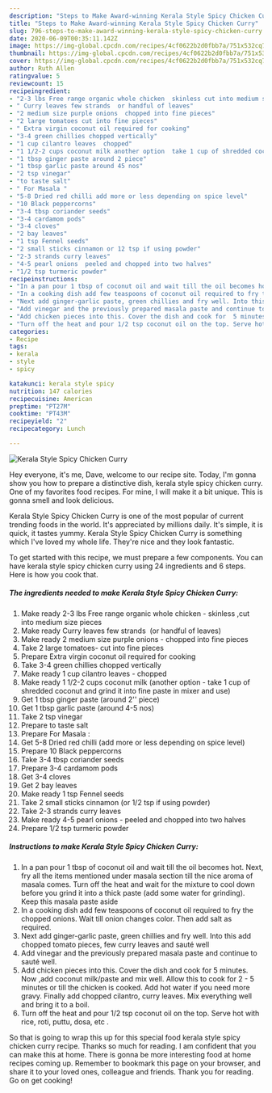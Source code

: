 ```yaml
---
description: "Steps to Make Award-winning Kerala Style Spicy Chicken Curry"
title: "Steps to Make Award-winning Kerala Style Spicy Chicken Curry"
slug: 796-steps-to-make-award-winning-kerala-style-spicy-chicken-curry
date: 2020-06-09T00:35:11.142Z
image: https://img-global.cpcdn.com/recipes/4cf0622b2d0fbb7a/751x532cq70/kerala-style-spicy-chicken-curry-recipe-main-photo.jpg
thumbnail: https://img-global.cpcdn.com/recipes/4cf0622b2d0fbb7a/751x532cq70/kerala-style-spicy-chicken-curry-recipe-main-photo.jpg
cover: https://img-global.cpcdn.com/recipes/4cf0622b2d0fbb7a/751x532cq70/kerala-style-spicy-chicken-curry-recipe-main-photo.jpg
author: Ruth Allen
ratingvalue: 5
reviewcount: 15
recipeingredient:
- "2-3 lbs Free range organic whole chicken  skinless cut into medium size pieces"
- " Curry leaves few strands  or handful of leaves"
- "2 medium size purple onions  chopped into fine pieces"
- "2 large tomatoes cut into fine pieces"
- " Extra virgin coconut oil required for cooking"
- "3-4 green chillies chopped vertically"
- "1 cup cilantro leaves  chopped"
- "1 1/2-2 cups coconut milk another option  take 1 cup of shredded coconut and grind it into fine paste in mixer and use"
- "1 tbsp ginger paste around 2 piece"
- "1 tbsp garlic paste around 45 nos"
- "2 tsp vinegar"
- "to taste salt"
- " For Masala "
- "5-8 Dried red chilli add more or less depending on spice level"
- "10 Black peppercorns"
- "3-4 tbsp coriander seeds"
- "3-4 cardamom pods"
- "3-4 cloves"
- "2 bay leaves"
- "1 tsp Fennel seeds"
- "2 small sticks cinnamon or 12 tsp if using powder"
- "2-3 strands curry leaves"
- "4-5 pearl onions  peeled and chopped into two halves"
- "1/2 tsp turmeric powder"
recipeinstructions:
- "In a pan pour 1 tbsp of coconut oil and wait till the oil becomes hot. Next, fry all the items mentioned under masala section till the nice aroma of masala comes. Turn off the heat and wait for the mixture to cool down before you grind it into a thick paste (add some water for grinding). Keep this masala paste aside"
- "In a cooking dish add few teaspoons of coconut oil required to fry the chopped onions. Wait till onion changes color. Then add salt as required."
- "Next add ginger-garlic paste, green chillies and fry well. Into this add chopped tomato pieces, few curry leaves and sauté well"
- "Add vinegar and the previously prepared masala paste and continue to sauté well."
- "Add chicken pieces into this. Cover the dish and cook for  5 minutes. Now ,add coconut milk/paste and mix well. Allow this to cook for 2 - 5 minutes or till the chicken is cooked. Add hot water if you need more gravy. Finally add chopped cilantro, curry leaves. Mix everything well and bring it to a boil."
- "Turn off the heat and pour 1/2 tsp coconut oil on the top. Serve hot with rice, roti, puttu, dosa, etc ."
categories:
- Recipe
tags:
- kerala
- style
- spicy

katakunci: kerala style spicy 
nutrition: 147 calories
recipecuisine: American
preptime: "PT27M"
cooktime: "PT43M"
recipeyield: "2"
recipecategory: Lunch

---
```



![Kerala Style Spicy Chicken Curry](https://img-global.cpcdn.com/recipes/4cf0622b2d0fbb7a/751x532cq70/kerala-style-spicy-chicken-curry-recipe-main-photo.jpg)

Hey everyone, it's me, Dave, welcome to our recipe site. Today, I'm gonna show you how to prepare a distinctive dish, kerala style spicy chicken curry. One of my favorites food recipes. For mine, I will make it a bit unique. This is gonna smell and look delicious.

Kerala Style Spicy Chicken Curry is one of the most popular of current trending foods in the world. It's appreciated by millions daily. It's simple, it is quick, it tastes yummy. Kerala Style Spicy Chicken Curry is something which I've loved my whole life. They're nice and they look fantastic.




To get started with this recipe, we must prepare a few components. You can have kerala style spicy chicken curry using 24 ingredients and 6 steps. Here is how you cook that.

<!--inarticleads1-->

##### The ingredients needed to make Kerala Style Spicy Chicken Curry:

1. Make ready 2-3 lbs Free range organic whole chicken - skinless ,cut into medium size pieces
1. Make ready  Curry leaves few strands  (or handful of leaves)
1. Make ready 2 medium size purple onions - chopped into fine pieces
1. Take 2 large tomatoes- cut into fine pieces
1. Prepare  Extra virgin coconut oil required for cooking
1. Take 3-4 green chillies chopped vertically
1. Make ready 1 cup cilantro leaves - chopped
1. Make ready 1 1/2-2 cups coconut milk (another option - take 1 cup of shredded coconut and grind it into fine paste in mixer and use)
1. Get 1 tbsp ginger paste (around 2&#39;&#39; piece)
1. Get 1 tbsp garlic paste (around 4-5 nos)
1. Take 2 tsp vinegar
1. Prepare to taste salt
1. Prepare  For Masala :
1. Get 5-8 Dried red chilli (add more or less depending on spice level)
1. Prepare 10 Black peppercorns
1. Take 3-4 tbsp coriander seeds
1. Prepare 3-4 cardamom pods
1. Get 3-4 cloves
1. Get 2 bay leaves
1. Make ready 1 tsp Fennel seeds
1. Take 2 small sticks cinnamon (or 1/2 tsp if using powder)
1. Take 2-3 strands curry leaves
1. Make ready 4-5 pearl onions - peeled and chopped into two halves
1. Prepare 1/2 tsp turmeric powder




<!--inarticleads2-->

##### Instructions to make Kerala Style Spicy Chicken Curry:

1. In a pan pour 1 tbsp of coconut oil and wait till the oil becomes hot. Next, fry all the items mentioned under masala section till the nice aroma of masala comes. Turn off the heat and wait for the mixture to cool down before you grind it into a thick paste (add some water for grinding). Keep this masala paste aside
1. In a cooking dish add few teaspoons of coconut oil required to fry the chopped onions. Wait till onion changes color. Then add salt as required.
1. Next add ginger-garlic paste, green chillies and fry well. Into this add chopped tomato pieces, few curry leaves and sauté well
1. Add vinegar and the previously prepared masala paste and continue to sauté well.
1. Add chicken pieces into this. Cover the dish and cook for  5 minutes. Now ,add coconut milk/paste and mix well. Allow this to cook for 2 - 5 minutes or till the chicken is cooked. Add hot water if you need more gravy. Finally add chopped cilantro, curry leaves. Mix everything well and bring it to a boil.
1. Turn off the heat and pour 1/2 tsp coconut oil on the top. Serve hot with rice, roti, puttu, dosa, etc .




So that is going to wrap this up for this special food kerala style spicy chicken curry recipe. Thanks so much for reading. I am confident that you can make this at home. There is gonna be more interesting food at home recipes coming up. Remember to bookmark this page on your browser, and share it to your loved ones, colleague and friends. Thank you for reading. Go on get cooking!
